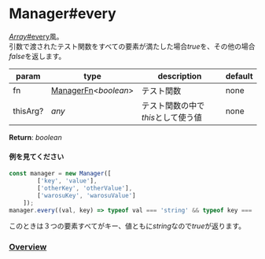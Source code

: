 # Manager#every
[*Array*#every](https://developer.mozilla.org/ja/docs/Web/JavaScript/Reference/Global_Objects/Array/every)風。  
引数で渡されたテスト関数をすべての要素が満たした場合*true*を、その他の場合*false*を返します。  
  
**param**|**type**|**description**|**default**  
---|---|---|---  
fn|[ManagerFn](https://github.com/Mametaro-discord/DataManager/blob/docs/Manager/types/ManagerFn.md)\<*boolean*\>|テスト関数|none  
thisArg?|*any*|テスト関数の中で*this*として使う値|none  
  
**Return**: *boolean*

#### 例を見てください
```js  
const manager = new Manager([  
		['key', 'value'],  
		['otherKey', 'otherValue'],  
		['warosuKey', 'warosuValue']  
	]);  
manager.every((val, key) => typeof val === 'string' && typeof key === 'string');  
```  
このときは３つの要素すべてがキー、値ともに*string*なので*true*が返ります。    
  
### [Overview](https://github.com/Mametaro-discord/DataManager/blob/docs/Manager/overview.md)
